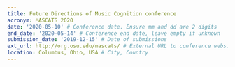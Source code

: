 ```yaml
---
title: Future Directions of Music Cognition conference
acronym: MASCATS 2020
date: '2020-05-10' # Conference date. Ensure mm and dd are 2 digits
end_date: '2020-05-14' # Conference end date, leave empty if unknown
submission_date: '2019-12-15' # Date of submissions
ext_url: http://org.osu.edu/mascats/ # External URL to conference website
location: Columbus, Ohio, USA # City, Country
---
```

